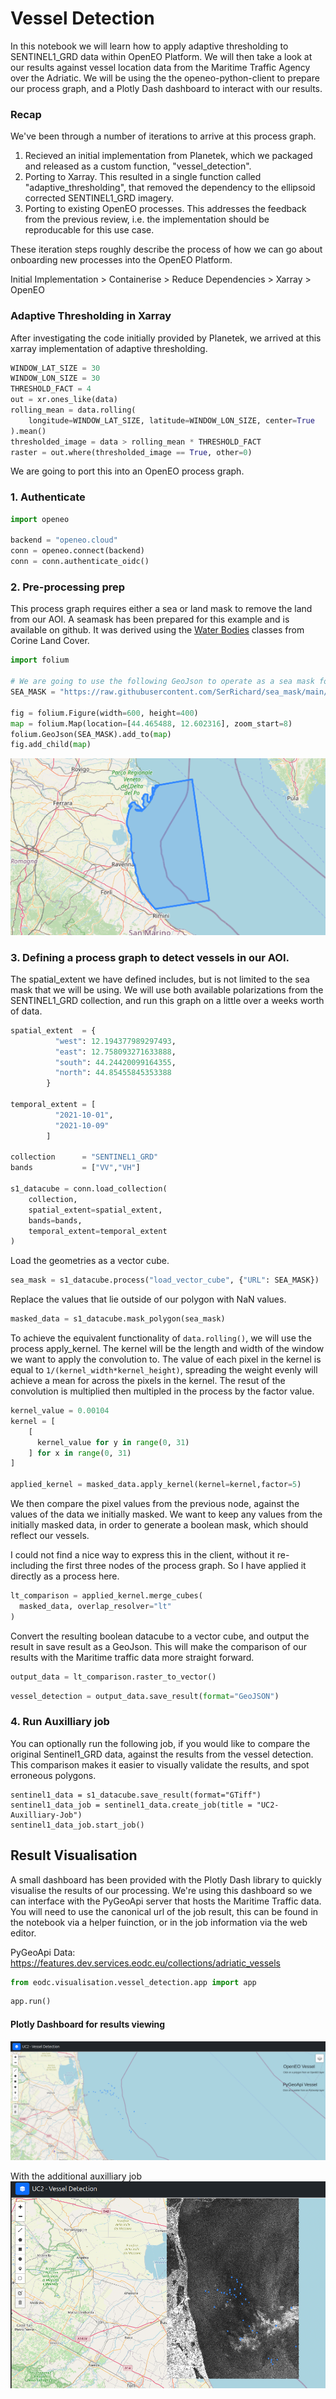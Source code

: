 # Vessel Detection

In this notebook we will learn how to apply adaptive thresholding to SENTINEL1_GRD data within OpenEO Platform. We will then take a look at our results against vessel location data from the Maritime Traffic Agency over the Adriatic. We will be using the the openeo-python-client to prepare our process graph, and a Plotly Dash dashboard to interact with our results.

### Recap

We've been through a number of iterations to arrive at this process graph.

1. Recieved an initial implementation from Planetek, which we packaged and released as a custom function, "vessel_detection". 
2. Porting to Xarray. This resulted in a single function called "adaptive_thresholding", that removed the dependency to the ellipsoid corrected SENTINEL1_GRD imagery.
3. Porting to existing OpenEO processes. This addresses the feedback from the previous review, i.e. the implementation should be reproducable for this use case.

These iteration steps roughly describe the process of how we can go about onboarding new processes into the OpenEO Platform.

Initial Implementation > Containerise > Reduce Dependencies > Xarray > OpenEO

### Adaptive Thresholding in Xarray

After investigating the code initially provided by Planetek, we arrived at this xarray implementation of adaptive thresholding.

```python
WINDOW_LAT_SIZE = 30
WINDOW_LON_SIZE = 30
THRESHOLD_FACT = 4
out = xr.ones_like(data)
rolling_mean = data.rolling(
    longitude=WINDOW_LAT_SIZE, latitude=WINDOW_LON_SIZE, center=True
).mean()
thresholded_image = data > rolling_mean * THRESHOLD_FACT
raster = out.where(thresholded_image == True, other=0)
```

We are going to port this into an OpenEO process graph.

### 1. Authenticate


```python
import openeo

backend = "openeo.cloud"
conn = openeo.connect(backend)
conn = conn.authenticate_oidc()
```

### 2. Pre-processing prep

This process graph requires either a sea or land mask to remove the land from our AOI. A seamask has been prepared for this example and is available on github. It was derived using the [Water Bodies](https://land.copernicus.eu/content/corine-land-cover-nomenclature-guidelines/html/) classes from Corine Land Cover.


```python
import folium

# We are going to use the following GeoJson to operate as a sea mask for out process graph.
SEA_MASK = "https://raw.githubusercontent.com/SerRichard/sea_mask/main/sea-mask-4326.json"

fig = folium.Figure(width=600, height=400)
map = folium.Map(location=[44.465488, 12.602316], zoom_start=8)
folium.GeoJson(SEA_MASK).add_to(map)
fig.add_child(map)
```
![SeaMask to be used](./seamask.png)

### 3. Defining a process graph to detect vessels in our AOI.

The spatial_extent we have defined includes, but is not limited to the sea mask that we will be using. We will use both available polarizations from the SENTINEL1_GRD collection, and run this graph on a little over a weeks worth of data.


```python
spatial_extent  = {
          "west": 12.194377989297493,
          "east": 12.758093271633888,
          "south": 44.24420099164355,
          "north": 44.85455845353388
        }

temporal_extent = [
          "2021-10-01",
          "2021-10-09"
        ]

collection      = "SENTINEL1_GRD"
bands           = ["VV","VH"]

s1_datacube = conn.load_collection(
    collection,
    spatial_extent=spatial_extent,
    bands=bands,
    temporal_extent=temporal_extent
)
```

Load the geometries as a vector cube.


```python
sea_mask = s1_datacube.process("load_vector_cube", {"URL": SEA_MASK})
```

Replace the values that lie outside of our polygon with NaN values.


```python
masked_data = s1_datacube.mask_polygon(sea_mask)
```

To achieve the equivalent functionality of `data.rolling()`, we will use the process apply_kernel. The kernel will be the length and width of the window we want to apply the convolution to. The value of each pixel in the kernel is equal to `1/(kernel_width*kernel_height)`, spreading the weight evenly will achieve a mean for across the pixels in the kernel. The resut of the convolution is multiplied then multipled in the process by the factor value.


```python
kernel_value = 0.00104
kernel = [
    [
      kernel_value for y in range(0, 31)
    ] for x in range(0, 31)
]

applied_kernel = masked_data.apply_kernel(kernel=kernel,factor=5)
```



We then compare the pixel values from the previous node, against the values of the data we initially masked. We want to keep any values from the initially masked data, in order to generate a boolean mask, which should reflect our vessels.

I could not find a nice way to express this in the client, without it re-including the first three nodes of the process graph. So I have applied it directly as a process here.


```python
lt_comparison = applied_kernel.merge_cubes(
  masked_data, overlap_resolver="lt"
)
```

Convert the resulting boolean datacube to a vector cube, and output the result in save result as a GeoJson. This will make the comparison of our results with the Maritime traffic data more straight forward.


```python
output_data = lt_comparison.raster_to_vector()
```


```python
vessel_detection = output_data.save_result(format="GeoJSON")
```

### 4. Run Auxilliary job

You can optionally run the following job, if you would like to compare the original Sentinel1_GRD data, against the results from the vessel detection. This comparison makes it easier to visually validate the results, and spot erroneous polygons.

```
sentinel1_data = s1_datacube.save_result(format="GTiff")
sentinel1_data_job = sentinel1_data.create_job(title = "UC2-Auxilliary-Job")
sentinel1_data_job.start_job()
```

## Result Visualisation

A small dashboard has been provided with the Plotly Dash library to quickly visualise the results of our processing. We're using this dashboard so we can interface with the PyGeoApi server that hosts the Maritime Traffic data. You will need to use the canonical url of the job result, this can be found in the notebook via a helper fuinction, or in the job information via the web editor.

PyGeoApi Data: https://features.dev.services.eodc.eu/collections/adriatic_vessels


```python
from eodc.visualisation.vessel_detection.app import app
```


```python
app.run()
```
#### Plotly Dashboard for results viewing
![Plotly Dashboard](./dashboard.png)

With the additional auxilliary job
![Plotly Dashboard](./dashboard_with_raster.png)

